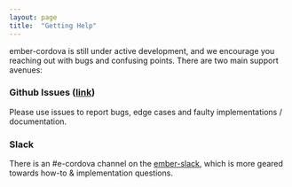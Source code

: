 ```yaml
---
layout: page
title:  "Getting Help"
---
```


ember-cordova is still under active development, and we encourage you
reaching out with bugs and confusing points. There are two main support
avenues:

### Github Issues ([link](https://github.com/isleofcode/ember-cordova/issues))

Please use issues to report bugs, edge cases and faulty implementations
/ documentation.

### Slack

There is an #e-cordova channel on the [ember-slack](https://ember-community-slackin.herokuapp.com), which is more geared towards how-to & implementation questions.
